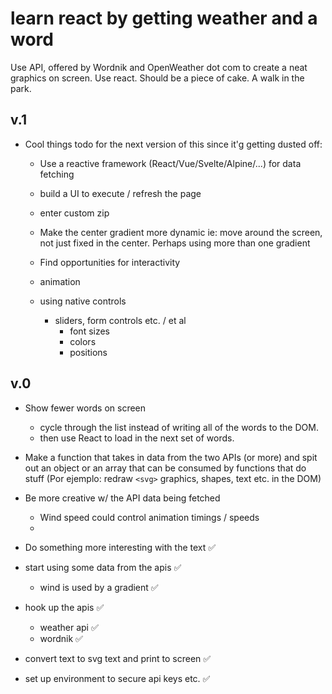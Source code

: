 # learn react by getting weather and a word

Use API, offered by Wordnik and OpenWeather dot com to create a neat graphics on screen. Use react. Should be a piece of cake. A walk in the park.

## v.1

- Cool things todo for the next version of this since it'g getting dusted off:
  
  - Use a reactive framework (React/Vue/Svelte/Alpine/...) for data fetching

  - build a UI to execute / refresh the page

  - enter custom zip

  - Make the center gradient more dynamic ie: move around the screen, not just fixed in the center. Perhaps using more than one gradient

  - Find opportunities for interactivity
  - animation
  - using native controls
    - sliders, form controls etc. / et al
      - font sizes
      - colors
      - positions

## v.0

- Show fewer words on screen
  - cycle through the list instead of writing all of the words to the DOM.
  - then use React to load in the next set of words.

- Make a function that takes in data from the two APIs (or more) and spit out an object or an array that can be consumed by functions that do stuff (Por ejemplo: redraw `<svg>` graphics, shapes, text etc. in the DOM)

- Be more creative w/ the API data being fetched
  - Wind speed could control animation timings / speeds
  - 



- Do something more interesting with the text ✅

- start using some data from the apis ✅
  - wind is used by a gradient ✅

- hook up the apis ✅
  - weather api ✅
  - wordnik ✅

- convert text to svg text and print to screen ✅

- set up environment to secure api keys etc. ✅
